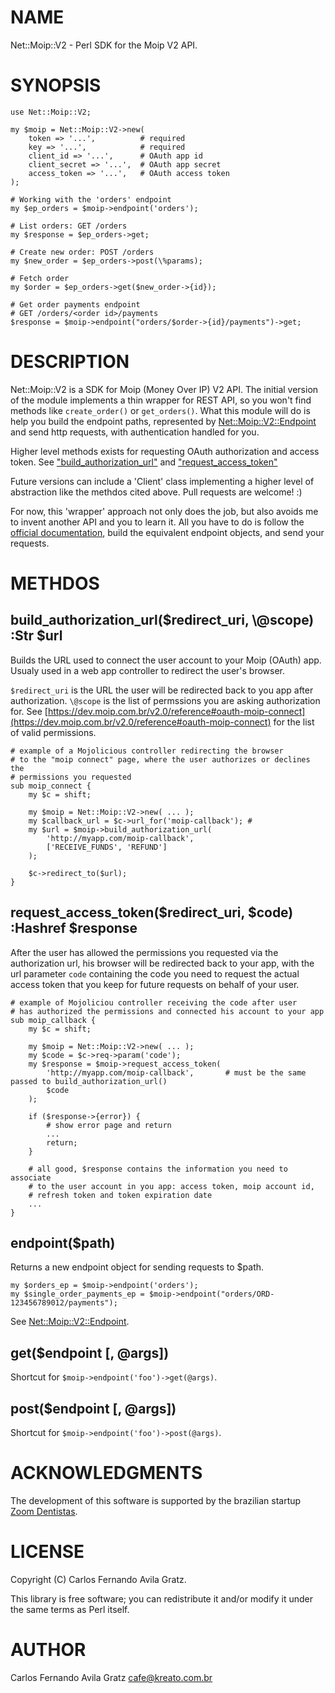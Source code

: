 # NAME

Net::Moip::V2 - Perl SDK for the Moip V2 API.

# SYNOPSIS

    use Net::Moip::V2;

    my $moip = Net::Moip::V2->new(
        token => '...',          # required
        key => '...',            # required
        client_id => '...',      # OAuth app id
        client_secret => '...',  # OAuth app secret
        access_token => '...',   # OAuth access token
    );

    # Working with the 'orders' endpoint
    my $ep_orders = $moip->endpoint('orders');

    # List orders: GET /orders
    my $response = $ep_orders->get;

    # Create new order: POST /orders
    my $new_order = $ep_orders->post(\%params);

    # Fetch order
    my $order = $ep_orders->get($new_order->{id});

    # Get order payments endpoint
    # GET /orders/<order id>/payments
    $response = $moip->endpoint("orders/$order->{id}/payments")->get;

# DESCRIPTION

Net::Moip::V2 is a SDK for Moip (Money Over IP) V2 API. The initial version
of the module implements a thin wrapper for REST API, so you won't find methods
like `create_order()` or `get_orders()`. What this module will do is help you
build the endpoint paths, represented by [Net::Moip::V2::Endpoint](https://metacpan.org/pod/Net::Moip::V2::Endpoint) and send
http requests, with authentication handled for you.

Higher level methods exists for requesting OAuth authorization and access token.
See ["build\_authorization\_url"](#build_authorization_url) and ["request\_access\_token"](#request_access_token)

Future versions can include a 'Client' class implementing a higher level of
abstraction like the methdos cited above. Pull requests are welcome! :)

For now, this 'wrapper' approach not only does the job, but also avoids me to
invent another API and you to learn it. All you have to do is follow the
[official documentation](https://dev.moip.com.br/v2.0/reference), build the
equivalent endpoint objects, and send your requests.

# METHDOS

## build\_authorization\_url($redirect\_uri, \\@scope) :Str $url

Builds the URL used to connect the user account to your Moip (OAuth) app. Usualy
used in a web app controller to redirect the user's browser.

`$redirect_uri` is the URL the user will be redirected back to you app after
authorization.
`\@scope` is the list of permssions you are asking authorization for.
See [https://dev.moip.com.br/v2.0/reference#oauth-moip-connect](https://dev.moip.com.br/v2.0/reference#oauth-moip-connect) for the list of
valid permissions.

    # example of a Mojolicious controller redirecting the browser
    # to the "moip connect" page, where the user authorizes or declines the
    # permissions you requested
    sub moip_connect {
        my $c = shift;

        my $moip = Net::Moip::V2->new( ... );
        my $callback_url = $c->url_for('moip-callback'); #
        my $url = $moip->build_authorization_url(
            'http://myapp.com/moip-callback',
            ['RECEIVE_FUNDS', 'REFUND']
        );

        $c->redirect_to($url);
    }

## request\_access\_token($redirect\_uri, $code) :Hashref $response

After the user has allowed the permissions you requested via the authorization url,
his browser will be redirected back to your app, with the url parameter `code`
containing the code you need to request the actual access token that you keep
for future requests on behalf of your user.

    # example of Mojoliciou controller receiving the code after user
    # has authorized the permissions and connected his account to your app
    sub moip_callback {
        my $c = shift;

        my $moip = Net::Moip::V2->new( ... );
        my $code = $c->req->param('code');
        my $response = $moip->request_access_token(
            'http://myapp.com/moip-callback',       # must be the same passed to build_authorization_url()
            $code
        );

        if ($response->{error}) {
            # show error page and return
            ...
            return;
        }

        # all good, $response contains the information you need to associate
        # to the user account in you app: access token, moip account id,
        # refresh token and token expiration date
        ...
    }

## endpoint($path)

Returns a new endpoint object for sending requests to $path.

    my $orders_ep = $moip->endpoint('orders');
    my $single_order_payments_ep = $moip->endpoint("orders/ORD-123456789012/payments");

See [Net::Moip::V2::Endpoint](https://metacpan.org/pod/Net::Moip::V2::Endpoint).

## get($endpoint \[, @args\])

Shortcut for `$moip->endpoint('foo')->get(@args)`.

## post($endpoint \[, @args\])

Shortcut for `$moip->endpoint('foo')->post(@args)`.

# ACKNOWLEDGMENTS

The development of this software is supported by the brazilian startup
[Zoom Dentistas](http://www.zoomdentistas.com.br).

# LICENSE

Copyright (C) Carlos Fernando Avila Gratz.

This library is free software; you can redistribute it and/or modify
it under the same terms as Perl itself.

# AUTHOR

Carlos Fernando Avila Gratz <cafe@kreato.com.br>
